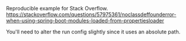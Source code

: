 Reproducible example for Stack Overflow. https://stackoverflow.com/questions/57975361/noclassdeffounderror-when-using-spring-boot-modules-loaded-from-propertiesloader

You'll need to alter the run config slightly since it uses an absolute path.
